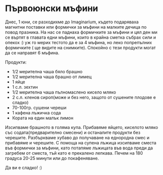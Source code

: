 # Първоюнски мъфини

Днес, 1 юни, се разходихме до Imaginarium, където подаряваха магнитни поставки или формички за мъфини на малките дечица по повод празника. На нас се паднаха формичките за мъфини и цял ден ми се въртят в главата едни мъфини, които в крайна сметка събрах сили и опекох :) уж го мерих тестото да е за 4 мъфина, но леко попрепълних формичките ( ще видите на снимките). Спокойно с тези продукти могат да се направят 6 мъфина. 

Продукти:

<ul>
	<li>1/2 мерителна чаша бяло брашно</li>
	<li>1/2 мерителна чаша брашно от лимец</li>
	<li>1 яйце</li>
	<li>1 с.л. зехтин</li>
	<li>1/2 мерителна чаша пълномаслено кисело мляко</li>
	<li>2 с.л. кленов сироп(може и без него, защото от сушените плодове е сладко)</li>
	<li>70-100гр. сушени череши</li>
	<li>1 кафена лъжичка сода</li>
	<li>Кората на един малък лимон</li>
</ul>

Изсипваме брашното в голяма купа. Прибавяме яйцето, киселото мляко със содата(предварително смесени) и останалите продукти без черешите. Разбъркваме хубаво до получаване на еднородна смес и прибавяме и черешите. С помоща на супена лъжица изсипваме сместа във формички за мъфини, като потапяме лъжицата във вода преди да загребем от сместа, тъй като е прекалено лепкава. Печем на 180 градуса 20-25 минути или до покафеняване.


Да ви е сладко! :)
